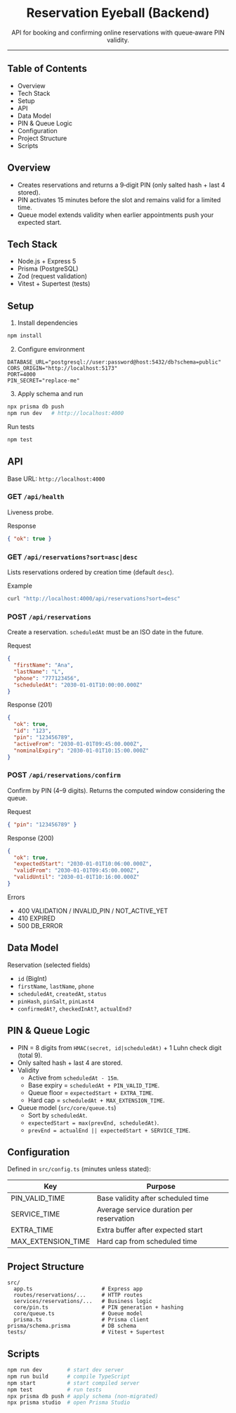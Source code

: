 <div align="center">

# Reservation Eyeball (Backend)

API for booking and confirming online reservations with queue‑aware PIN validity.

</div>

---

## Table of Contents

- Overview
- Tech Stack
- Setup
- API
- Data Model
- PIN & Queue Logic
- Configuration
- Project Structure
- Scripts

## Overview

- Creates reservations and returns a 9‑digit PIN (only salted hash + last 4 stored).
- PIN activates 15 minutes before the slot and remains valid for a limited time.
- Queue model extends validity when earlier appointments push your expected start.

## Tech Stack

- Node.js + Express 5
- Prisma (PostgreSQL)
- Zod (request validation)
- Vitest + Supertest (tests)

## Setup

1. Install dependencies

```bash
npm install
```

2. Configure environment

```env
DATABASE_URL="postgresql://user:password@host:5432/db?schema=public"
CORS_ORIGIN="http://localhost:5173"
PORT=4000
PIN_SECRET="replace-me"
```

3. Apply schema and run

```bash
npx prisma db push
npm run dev   # http://localhost:4000
```

Run tests

```bash
npm test
```

## API

Base URL: `http://localhost:4000`

### GET `/api/health`

Liveness probe.

Response

```json
{ "ok": true }
```

### GET `/api/reservations?sort=asc|desc`

Lists reservations ordered by creation time (default `desc`).

Example

```bash
curl "http://localhost:4000/api/reservations?sort=desc"
```

### POST `/api/reservations`

Create a reservation. `scheduledAt` must be an ISO date in the future.

Request

```json
{
  "firstName": "Ana",
  "lastName": "L",
  "phone": "777123456",
  "scheduledAt": "2030-01-01T10:00:00.000Z"
}
```

Response (201)

```json
{
  "ok": true,
  "id": "123",
  "pin": "123456789",
  "activeFrom": "2030-01-01T09:45:00.000Z",
  "nominalExpiry": "2030-01-01T10:15:00.000Z"
}
```

### POST `/api/reservations/confirm`

Confirm by PIN (4–9 digits). Returns the computed window considering the queue.

Request

```json
{ "pin": "123456789" }
```

Response (200)

```json
{
  "ok": true,
  "expectedStart": "2030-01-01T10:06:00.000Z",
  "validFrom": "2030-01-01T09:45:00.000Z",
  "validUntil": "2030-01-01T10:16:00.000Z"
}
```

Errors

- 400 VALIDATION / INVALID_PIN / NOT_ACTIVE_YET
- 410 EXPIRED
- 500 DB_ERROR

## Data Model

Reservation (selected fields)

- `id` (BigInt)
- `firstName`, `lastName`, `phone`
- `scheduledAt`, `createdAt`, `status`
- `pinHash`, `pinSalt`, `pinLast4`
- `confirmedAt?`, `checkedInAt?`, `actualEnd?`

## PIN & Queue Logic

- PIN = 8 digits from `HMAC(secret, id|scheduledAt)` + 1 Luhn check digit (total 9).
- Only salted hash + last 4 are stored.
- Validity
  - Active from `scheduledAt - 15m`.
  - Base expiry = `scheduledAt + PIN_VALID_TIME`.
  - Queue floor = `expectedStart + EXTRA_TIME`.
  - Hard cap = `scheduledAt + MAX_EXTENSION_TIME`.
- Queue model (`src/core/queue.ts`)
  - Sort by `scheduledAt`.
  - `expectedStart = max(prevEnd, scheduledAt)`.
  - `prevEnd = actualEnd || expectedStart + SERVICE_TIME`.

## Configuration

Defined in `src/config.ts` (minutes unless stated):

| Key                | Purpose                                  |
| ------------------ | ---------------------------------------- |
| PIN_VALID_TIME     | Base validity after scheduled time       |
| SERVICE_TIME       | Average service duration per reservation |
| EXTRA_TIME         | Extra buffer after expected start        |
| MAX_EXTENSION_TIME | Hard cap from scheduled time             |

## Project Structure

```
src/
  app.ts                      # Express app
  routes/reservations/...     # HTTP routes
  services/reservations/...   # Business logic
  core/pin.ts                 # PIN generation + hashing
  core/queue.ts               # Queue model
  prisma.ts                   # Prisma client
prisma/schema.prisma          # DB schema
tests/                        # Vitest + Supertest
```

## Scripts

```bash
npm run dev        # start dev server
npm run build      # compile TypeScript
npm start          # start compiled server
npm test           # run tests
npx prisma db push # apply schema (non-migrated)
npx prisma studio  # open Prisma Studio
```
